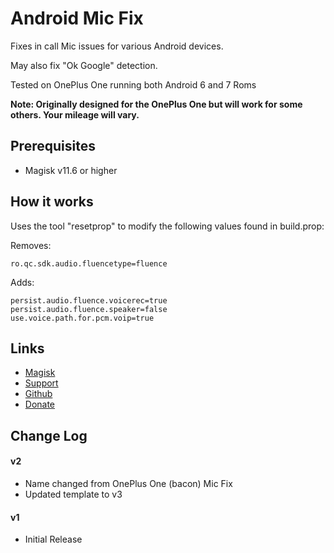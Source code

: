 # Android Mic Fix
Fixes in call Mic issues for various Android devices.

May also fix "Ok Google" detection.

Tested on OnePlus One running both Android 6 and 7 Roms

**Note: Originally designed for the OnePlus One but will work for some others. Your mileage will vary.**

## Prerequisites
* Magisk v11.6 or higher

## How it works
Uses the tool "resetprop" to modify the following values found in build.prop:

Removes:

	ro.qc.sdk.audio.fluencetype=fluence

Adds:

	persist.audio.fluence.voicerec=true  
	persist.audio.fluence.speaker=false  
	use.voice.path.for.pcm.voip=true

## Links
* [Magisk](http://forum.xda-developers.com/apps/magisk/official-magisk-v7-universal-systemless-t3473445)
* [Support](http://forum.xda-developers.com/apps/magisk/module-oneplus-one-bacon-mic-fix-t3503128)
* [Github](https://github.com/Magisk-Modules-Repo/bacon-mic-fix)
* [Donate](https://www.paypal.me/Nomelas)

## Change Log 
#### v2
* Name changed from OnePlus One (bacon) Mic Fix
* Updated template to v3
#### v1
* Initial Release
